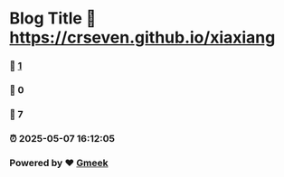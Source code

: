 # Blog Title :link: https://crseven.github.io/xiaxiang 
### :page_facing_up: [1](https://crseven.github.io/xiaxiang/tag.html) 
### :speech_balloon: 0 
### :hibiscus: 7 
### :alarm_clock: 2025-05-07 16:12:05 
### Powered by :heart: [Gmeek](https://github.com/Meekdai/Gmeek)
